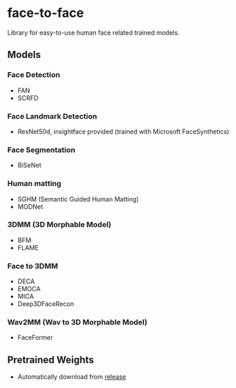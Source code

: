 # face-to-face

Library for easy-to-use human face related trained models.

## Models

### Face Detection

* FAN
* SCRFD

### Face Landmark Detection

* ResNet50d, insightface provided (trained with Microsoft FaceSynthetics)

### Face Segmentation

* BiSeNet

### Human matting

* SGHM (Semantic Guided Human Matting)
* MODNet

### 3DMM (3D Morphable Model)

* BFM
* FLAME

### Face to 3DMM

* DECA
* EMOCA
* MICA
* Deep3DFaceRecon

### Wav2MM (Wav to 3D Morphable Model)

* FaceFormer

## Pretrained Weights

* Automatically download from [release](https://github.com/kynk94/face-to-face/releases/tag/weights-v0.1)
